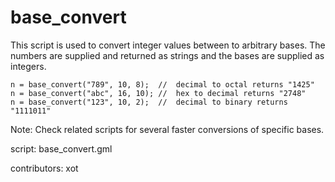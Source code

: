 base_convert
============

This script is used to convert integer values between to arbitrary bases. 
The numbers are supplied and returned as strings and the bases are supplied 
as integers. 

    n = base_convert("789", 10, 8);  //  decimal to octal returns "1425"
    n = base_convert("abc", 16, 10); //  hex to decimal returns "2748"
    n = base_convert("123", 10, 2);  //  decimal to binary returns "1111011"

Note: Check related scripts for several faster conversions of specific bases.

script: base_convert.gml

contributors: xot
